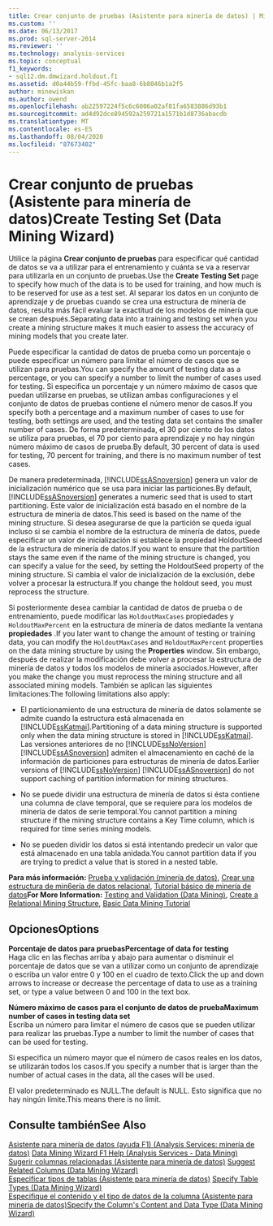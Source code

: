 ```yaml
---
title: Crear conjunto de pruebas (Asistente para minería de datos) | Microsoft Docs
ms.custom: ''
ms.date: 06/13/2017
ms.prod: sql-server-2014
ms.reviewer: ''
ms.technology: analysis-services
ms.topic: conceptual
f1_keywords:
- sql12.dm.dmwizard.holdout.f1
ms.assetid: d0a44b59-ffbd-45fc-baa8-6b8046b1a2f5
author: minewiskan
ms.author: owend
ms.openlocfilehash: ab22597224f5c6c6006a02af81fa6583886d93b1
ms.sourcegitcommit: ad4d92dce894592a259721a1571b1d8736abacdb
ms.translationtype: MT
ms.contentlocale: es-ES
ms.lasthandoff: 08/04/2020
ms.locfileid: "87673402"
---
```

# <a name="create-testing-set-data-mining-wizard"></a><span data-ttu-id="9c3f7-102">Crear conjunto de pruebas (Asistente para minería de datos)</span><span class="sxs-lookup"><span data-stu-id="9c3f7-102">Create Testing Set (Data Mining Wizard)</span></span>
  <span data-ttu-id="9c3f7-103">Utilice la página **Crear conjunto de pruebas** para especificar qué cantidad de datos se va a utilizar para el entrenamiento y cuánta se va a reservar para utilizarla en un conjunto de pruebas.</span><span class="sxs-lookup"><span data-stu-id="9c3f7-103">Use the **Create Testing Set** page to specify how much of the data is to be used for training, and how much is to be reserved for use as a test set.</span></span> <span data-ttu-id="9c3f7-104">Al separar los datos en un conjunto de aprendizaje y de pruebas cuando se crea una estructura de minería de datos, resulta más fácil evaluar la exactitud de los modelos de minería que se crean después.</span><span class="sxs-lookup"><span data-stu-id="9c3f7-104">Separating data into a training and testing set when you create a mining structure makes it much easier to assess the accuracy of mining models that you create later.</span></span>  
  
 <span data-ttu-id="9c3f7-105">Puede especificar la cantidad de datos de prueba como un porcentaje o puede especificar un número para limitar el número de casos que se utilizan para pruebas.</span><span class="sxs-lookup"><span data-stu-id="9c3f7-105">You can specify the amount of testing data as a percentage, or you can specify a number to limit the number of cases used for testing.</span></span> <span data-ttu-id="9c3f7-106">Si especifica un porcentaje y un número máximo de casos que puedan utilizarse en pruebas, se utilizan ambas configuraciones y el conjunto de datos de pruebas contiene el número menor de casos.</span><span class="sxs-lookup"><span data-stu-id="9c3f7-106">If you specify both a percentage and a maximum number of cases to use for testing, both settings are used, and the testing data set contains the smaller number of cases.</span></span> <span data-ttu-id="9c3f7-107">De forma predeterminada, el 30 por ciento de los datos se utiliza para pruebas, el 70 por ciento para aprendizaje y no hay ningún número máximo de casos de prueba.</span><span class="sxs-lookup"><span data-stu-id="9c3f7-107">By default, 30 percent of data is used for testing, 70 percent for training, and there is no maximum number of test cases.</span></span>  
  
 <span data-ttu-id="9c3f7-108">De manera predeterminada, [!INCLUDE[ssASnoversion](../includes/ssasnoversion-md.md)] genera un valor de inicialización numérico que se usa para iniciar las particiones.</span><span class="sxs-lookup"><span data-stu-id="9c3f7-108">By default, [!INCLUDE[ssASnoversion](../includes/ssasnoversion-md.md)] generates a numeric seed that is used to start partitioning.</span></span> <span data-ttu-id="9c3f7-109">Este valor de inicialización está basado en el nombre de la estructura de minería de datos.</span><span class="sxs-lookup"><span data-stu-id="9c3f7-109">This seed is based on the name of the mining structure.</span></span> <span data-ttu-id="9c3f7-110">Si desea asegurarse de que la partición se queda igual incluso si se cambia el nombre de la estructura de minería de datos, puede especificar un valor de inicialización si establece la propiedad HoldoutSeed de la estructura de minería de datos.</span><span class="sxs-lookup"><span data-stu-id="9c3f7-110">If you want to ensure that the partition stays the same even if the name of the mining structure is changed, you can specify a value for the seed, by setting the HoldoutSeed property of the mining structure.</span></span> <span data-ttu-id="9c3f7-111">Si cambia el valor de inicialización de la exclusión, debe volver a procesar la estructura.</span><span class="sxs-lookup"><span data-stu-id="9c3f7-111">If you change the holdout seed, you must reprocess the structure.</span></span>  
  
 <span data-ttu-id="9c3f7-112">Si posteriormente desea cambiar la cantidad de datos de prueba o de entrenamiento, puede modificar las `HoldoutMaxCases` propiedades y `HoldoutMaxPercent` en la estructura de minería de datos mediante la ventana **propiedades** .</span><span class="sxs-lookup"><span data-stu-id="9c3f7-112">If you later want to change the amount of testing or training data, you can modify the `HoldoutMaxCases` and `HoldoutMaxPercent` properties on the data mining structure by using the **Properties** window.</span></span> <span data-ttu-id="9c3f7-113">Sin embargo, después de realizar la modificación debe volver a procesar la estructura de minería de datos y todos los modelos de minería asociados.</span><span class="sxs-lookup"><span data-stu-id="9c3f7-113">However, after you make the change you must reprocess the mining structure and all associated mining models.</span></span> <span data-ttu-id="9c3f7-114">También se aplican las siguientes limitaciones:</span><span class="sxs-lookup"><span data-stu-id="9c3f7-114">The following limitations also apply:</span></span>  
  
-   <span data-ttu-id="9c3f7-115">El particionamiento de una estructura de minería de datos solamente se admite cuando la estructura está almacenada en [!INCLUDE[ssKatmai](../includes/sskatmai-md.md)].</span><span class="sxs-lookup"><span data-stu-id="9c3f7-115">Partitioning of a data mining structure is supported only when the data mining structure is stored in [!INCLUDE[ssKatmai](../includes/sskatmai-md.md)].</span></span> <span data-ttu-id="9c3f7-116">Las versiones anteriores de no [!INCLUDE[ssNoVersion](../includes/ssnoversion-md.md)] [!INCLUDE[ssASnoversion](../includes/ssasnoversion-md.md)] admiten el almacenamiento en caché de la información de particiones para estructuras de minería de datos.</span><span class="sxs-lookup"><span data-stu-id="9c3f7-116">Earlier versions of [!INCLUDE[ssNoVersion](../includes/ssnoversion-md.md)] [!INCLUDE[ssASnoversion](../includes/ssasnoversion-md.md)] do not support caching of partition information for mining structures.</span></span>  
  
-   <span data-ttu-id="9c3f7-117">No se puede dividir una estructura de minería de datos si ésta contiene una columna de clave temporal, que se requiere para los modelos de minería de datos de serie temporal.</span><span class="sxs-lookup"><span data-stu-id="9c3f7-117">You cannot partition a mining structure if the mining structure contains a Key Time column, which is required for time series mining models.</span></span>  
  
-   <span data-ttu-id="9c3f7-118">No se pueden dividir los datos si está intentando predecir un valor que está almacenado en una tabla anidada.</span><span class="sxs-lookup"><span data-stu-id="9c3f7-118">You cannot partition data if you are trying to predict a value that is stored in a nested table.</span></span>  
  
 <span data-ttu-id="9c3f7-119">**Para más información:** [Prueba y validación &#40;minería de datos&#41;](data-mining/testing-and-validation-data-mining.md), [Crear una estructura de min6ería de datos relacional](data-mining/create-a-relational-mining-structure.md), [Tutorial básico de minería de datos](../../2014/tutorials/basic-data-mining-tutorial.md)</span><span class="sxs-lookup"><span data-stu-id="9c3f7-119">**For More Information:** [Testing and Validation &#40;Data Mining&#41;](data-mining/testing-and-validation-data-mining.md), [Create a Relational Mining Structure](data-mining/create-a-relational-mining-structure.md), [Basic Data Mining Tutorial](../../2014/tutorials/basic-data-mining-tutorial.md)</span></span>  
  
## <a name="options"></a><span data-ttu-id="9c3f7-120">Opciones</span><span class="sxs-lookup"><span data-stu-id="9c3f7-120">Options</span></span>  
 <span data-ttu-id="9c3f7-121">**Porcentaje de datos para pruebas**</span><span class="sxs-lookup"><span data-stu-id="9c3f7-121">**Percentage of data for testing**</span></span>  
 <span data-ttu-id="9c3f7-122">Haga clic en las flechas arriba y abajo para aumentar o disminuir el porcentaje de datos que se van a utilizar como un conjunto de aprendizaje o escriba un valor entre 0 y 100 en el cuadro de texto.</span><span class="sxs-lookup"><span data-stu-id="9c3f7-122">Click the up and down arrows to increase or decrease the percentage of data to use as a training set, or type a value between 0 and 100 in the text box.</span></span>  
  
 <span data-ttu-id="9c3f7-123">**Número máximo de casos para el conjunto de datos de prueba**</span><span class="sxs-lookup"><span data-stu-id="9c3f7-123">**Maximum number of cases in testing data set**</span></span>  
 <span data-ttu-id="9c3f7-124">Escriba un número para limitar el número de casos que se pueden utilizar para realizar las pruebas.</span><span class="sxs-lookup"><span data-stu-id="9c3f7-124">Type a number to limit the number of cases that can be used for testing.</span></span>  
  
 <span data-ttu-id="9c3f7-125">Si especifica un número mayor que el número de casos reales en los datos, se utilizarán todos los casos.</span><span class="sxs-lookup"><span data-stu-id="9c3f7-125">If you specify a number that is larger than the number of actual cases in the data, all the cases will be used.</span></span>  
  
 <span data-ttu-id="9c3f7-126">El valor predeterminado es NULL.</span><span class="sxs-lookup"><span data-stu-id="9c3f7-126">The default is NULL.</span></span> <span data-ttu-id="9c3f7-127">Esto significa que no hay ningún límite.</span><span class="sxs-lookup"><span data-stu-id="9c3f7-127">This means there is no limit.</span></span>  
  
## <a name="see-also"></a><span data-ttu-id="9c3f7-128">Consulte también</span><span class="sxs-lookup"><span data-stu-id="9c3f7-128">See Also</span></span>  
 <span data-ttu-id="9c3f7-129">[Asistente para minería de datos (ayuda F1) &#40;Analysis Services: minería de datos&#41;](data-mining-wizard-f1-help-analysis-services-data-mining.md) </span><span class="sxs-lookup"><span data-stu-id="9c3f7-129">[Data Mining Wizard F1 Help &#40;Analysis Services - Data Mining&#41;](data-mining-wizard-f1-help-analysis-services-data-mining.md) </span></span>  
 <span data-ttu-id="9c3f7-130">[Sugerir columnas relacionadas &#40;Asistente para minería de datos&#41;](suggest-related-columns-data-mining-wizard.md) </span><span class="sxs-lookup"><span data-stu-id="9c3f7-130">[Suggest Related Columns &#40;Data Mining Wizard&#41;](suggest-related-columns-data-mining-wizard.md) </span></span>  
 <span data-ttu-id="9c3f7-131">[Especificar tipos de tablas &#40;Asistente para minería de datos&#41;](specify-table-types-data-mining-wizard.md) </span><span class="sxs-lookup"><span data-stu-id="9c3f7-131">[Specify Table Types &#40;Data Mining Wizard&#41;](specify-table-types-data-mining-wizard.md) </span></span>  
 [<span data-ttu-id="9c3f7-132">Especifique el contenido y el tipo de datos de la columna &#40;Asistente para minería de datos&#41;</span><span class="sxs-lookup"><span data-stu-id="9c3f7-132">Specify the Column's Content and Data Type &#40;Data Mining Wizard&#41;</span></span>](specify-the-column-s-content-and-data-type-data-mining-wizard.md)  
  
  
